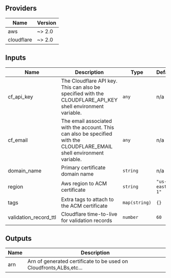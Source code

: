 ## Providers

| Name | Version |
|------|---------|
| aws | ~> 2.0 |
| cloudflare | ~> 2.0 |

## Inputs

| Name | Description | Type | Default | Required |
|------|-------------|------|---------|:-----:|
| cf\_api\_key | The Cloudflare API key. This can also be specified with the CLOUDFLARE\_API\_KEY shell environment variable. | `any` | n/a | yes |
| cf\_email | The email associated with the account. This can also be specified with the CLOUDFLARE\_EMAIL shell environment variable. | `any` | n/a | yes |
| domain\_name | Primary certificate domain name | `string` | n/a | yes |
| region | Aws region to  ACM certificate | `string` | `"us-east-1"` | no |
| tags | Extra tags to attach to the ACM certificate | `map(string)` | `{}` | no |
| validation\_record\_ttl | Cloudflare time-to-live for validation records | `number` | `60` | no |

## Outputs

| Name | Description |
|------|-------------|
| arn | Arn of generated certificate to be used on Cloudfronts,ALBs,etc... |

